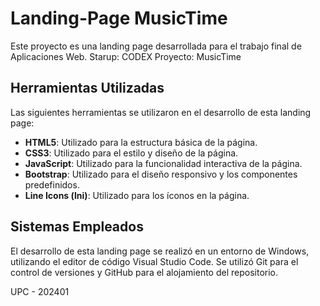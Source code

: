 # Landing-Page MusicTime

Este proyecto es una landing page desarrollada para el trabajo final de Aplicaciones Web.
Starup: CODEX
Proyecto: MusicTime

## Herramientas Utilizadas

Las siguientes herramientas se utilizaron en el desarrollo de esta landing page:

- **HTML5**: Utilizado para la estructura básica de la página.
- **CSS3**: Utilizado para el estilo y diseño de la página.
- **JavaScript**: Utilizado para la funcionalidad interactiva de la página.
- **Bootstrap**: Utilizado para el diseño responsivo y los componentes predefinidos.
- **Line Icons (lni)**: Utilizado para los íconos en la página.

## Sistemas Empleados

El desarrollo de esta landing page se realizó en un entorno de Windows, utilizando el editor de código Visual Studio Code. Se utilizó Git para el control de versiones y GitHub para el alojamiento del repositorio.

UPC - 202401
